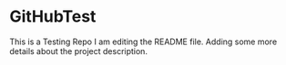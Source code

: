 # GitHubTest
This is a Testing Repo
I am editing the README file. Adding some more details about the project description.
